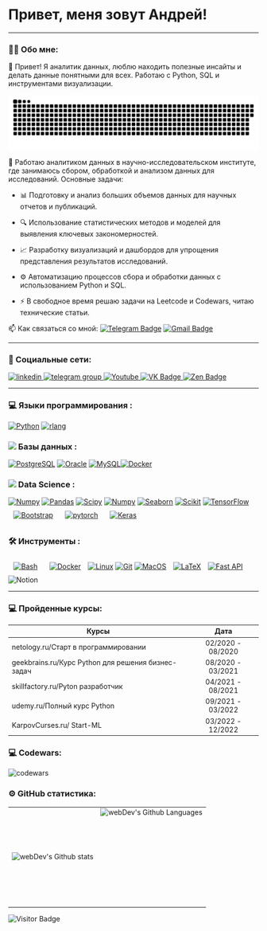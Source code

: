 
# Привет, меня зовут Андрей!

---

### :man_technologist: Обо мне:

👋 Привет! Я аналитик данных, люблю находить полезные инсайты и делать данные понятными для всех. Работаю с Python, SQL и инструментами визуализации.

<p align="center">
 <img width="600" src="github-snake.svg" alt="snake"/>
</p>


:telescope: Работаю аналитиком данных в научно-исследовательском институте, где занимаюсь сбором, обработкой и анализом данных для исследований. 
Основные задачи:
  
- 📊 Подготовку и анализ больших объемов данных для научных отчетов и публикаций.
  
- 🔍 Использование статистических методов и моделей для выявления ключевых закономерностей.
  
- 📈 Разработку визуализаций и дашбордов для упрощения представления результатов исследований.
  
- ⚙️ Автоматизацию процессов сбора и обработки данных с использованием Python и SQL.

- :zap: В свободное время решаю задачи на Leetcode и Codewars, читаю технические статьи.




:mailbox: Как связаться со мной: [![Telegram Badge](https://img.shields.io/badge/-chemechev_andrei-blue?style=flat&logo=Telegram&logoColor=white)](https://t.me/sombra4743) [![Gmail Badge](https://img.shields.io/badge/-Gmail-red?style=flat&logo=Gmail&logoColor=white)](mailto:alexeyf08@gmail.com)

---

### 🤝 Социальные сети:

  <div id="badges">
    <a href="https://www.linkedin.com/in/%D0%B0%D0%BB%D0%B5%D0%BA%D1%81%D0%B5%D0%B9-%D1%84%D0%B8%D0%BB%D0%B8%D0%BC%D0%BE%D0%BD%D0%BE%D0%B2-2a0b07257/" target="_blank">
      <img src="https://cdn-icons-png.flaticon.com/512/2504/2504799.png" width="40" height="40" alt="linkedin" />
    </a>
    <a href="https://t.me/tehnomaniak07" target="_blank">
      <img src="https://cdn-icons-png.flaticon.com/512/2111/2111646.png" width="40" height="40" alt="telegram group" />
    </a>
    <a href="https://www.youtube.com/channel/UCbORpXVw1JNc0JYFSUqLWXA" target="_blank">
      <img src="https://cdn-icons-png.flaticon.com/512/3670/3670147.png" width="40" height="40" alt="Youtube"/>
    </a>
    <a href="https://vk.com/f1ll_zzz" target="_blank">
      <img src="https://cdn-icons-png.flaticon.com/512/145/145813.png" width="40" height="40" alt="VK Badge"/>
    </a>
    <a href="https://dzen.ru/tehnomaniak" target="_blank">
      <img src="https://upload.wikimedia.org/wikipedia/commons/thumb/a/ab/Yandex_Zen_logo_icon.svg/1024px-Yandex_Zen_logo_icon.svg.png" width="40" height="40" alt="Zen Badge"/>
    </a>
  </div>

---

### 💻 Языки программирования :

<div>
<a href="https://www.python.org/" target="_blank" rel="noreferrer"><img src="https://raw.githubusercontent.com/danielcranney/readme-generator/main/public/icons/skills/python-colored.svg" width="36" height="36" alt="Python" /></a>
<a href="https://www.r-project.org/" target="_blank" rel="noreferrer"><img src="https://raw.githubusercontent.com/danielcranney/readme-generator/main/public/icons/skills/rlang-colored.svg" width="36" height="36" alt="rlang" /></a>
</div>


### <img src= "https://cdn.icon-icons.com/icons2/1494/PNG/512/database_102857.png" width="30px"> Базы данных :
 <div>
<a href="https://www.postgresql.org/" target="_blank" rel="noreferrer"><img src="https://raw.githubusercontent.com/danielcranney/readme-generator/main/public/icons/skills/postgresql-colored.svg" width="36" height="36" alt="PostgreSQL" /></a>
<a href="https://www.oracle.com/uk/index.html" target="_blank" rel="noreferrer"><img src="https://raw.githubusercontent.com/danielcranney/readme-generator/main/public/icons/skills/oracle-colored.svg" width="36" height="36" alt="Oracle" /></a>
<a href="https://www.mysql.com/" target="_blank" rel="noreferrer"><img src="https://raw.githubusercontent.com/danielcranney/readme-generator/main/public/icons/skills/mysql-colored.svg" width="36" height="36" alt="MySQL" /></a><a href="https://www.docker.com/" target="_blank" rel="noreferrer"><img src="https://raw.githubusercontent.com/danielcranney/readme-generator/main/public/icons/skills/docker-colored.svg" width="36" height="36" alt="Docker" /></a>
</div>

### <img src="https://cdn-icons-png.freepik.com/256/8649/8649635.png" width="30px"> Data Science :
<div> 
 <a href="https://numpy.org" target="_blank" rel="noreferrer"><img src="https://cdn.worldvectorlogo.com/logos/numpy-1.svg" alt="Numpy", height="50"></a>
 <a href="https://www.pandas.org/" target="_blank" rel="noreferrer"><img src="https://numfocus.org/wp-content/uploads/2016/07/pandas-logo-300.png" alt="Pandas", height="50"></a>
 <a href="https://scipy.org" target="_blank" rel="noreferrer"><img src="https://e7.pngegg.com/pngimages/665/534/png-clipart-scipy-numpy-python-scikit-learn-pip-others-miscellaneous-blue-thumbnail.png" alt="Scipy", height="50"></a>
  <a href="https://matplotlib.org" target="_blank" rel="noreferrer"><img src="https://icon.icepanel.io/Technology/svg/Matplotlib.svg" alt="Numpy", height="50"></a>
<a href="https://seaborn.org" target="_blank" rel="noreferrer"><img src="https://seeklogo.com/images/S/seaborn-logo-244EB2DEC5-seeklogo.com.png" alt="Seaborn", height="50"></a>
<a href="https://scikit-learn.org" target="_blank" rel="noreferrer"><img src="https://upload.wikimedia.org/wikipedia/commons/thumb/5/54/Scikit_learn_logo.svg/1552px-Scikit_learn_logo.svg.png?20180808061155" alt="Scikit", height="50"></a>
<a href="https://www.tensorflow.org/" target="_blank" rel="noreferrer"><img src="https://raw.githubusercontent.com/danielcranney/readme-generator/main/public/icons/skills/tensorflow-colored.svg" width="36" height="36" alt="TensorFlow" /></a>
 <a href="https://getbootstrap.com/docs/3.4/javascript/" target="_blank"><img style="margin: 10px" src="https://profilinator.rishav.dev/skills-assets/bootstrap-plain.svg" alt="Bootstrap" height="50" /></a> 
 <a href="https://pytorch.org/" target="_blank"><img style="margin: 10px" src="https://profilinator.rishav.dev/skills-assets/pytorch-icon.svg" alt="pytorch" height="50" /></a>  
 <a href="https://keras.io/" target="_blank"><img style="margin: 10px" src="https://profilinator.rishav.dev/skills-assets/keras.png" alt="Keras" height="50" /></a>  
 
 
</div>

### 🛠 Инструменты :
<div>
 <a href="https://www.gnu.org/software/bash/" target="_blank"><img style="margin: 10px" src="https://profilinator.rishav.dev/skills-assets/gnu_bash-icon.svg" alt="Bash" height="50" /></a>  
 <a href="https://www.docker.com/" target="_blank"><img style="margin: 10px" src="https://profilinator.rishav.dev/skills-assets/docker-original-wordmark.svg" alt="Docker" height="50" /></a> 
 <a href="https://www.linux.org" target="_blank" rel="noreferrer"><img src="https://raw.githubusercontent.com/danielcranney/readme-generator/main/public/icons/skills/linux-colored.svg" width="36" height="36" alt="Linux" /></a>
<a href="https://git-scm.com/" target="_blank" rel="noreferrer"><img src="https://raw.githubusercontent.com/danielcranney/readme-generator/main/public/icons/skills/git-colored.svg" width="36" height="36" alt="Git" /></a>
<a href="https://apple.com" target="_blank" rel="noreferrer"><img src="https://raw.githubusercontent.com/danielcranney/readme-generator/main/public/icons/skills/macos-colored.svg" width="36" height="36" alt="MacOS" /></a>
 <a href="https://www.latex-project.org/" target="_blank"><img style="margin: 10px" src="https://profilinator.rishav.dev/skills-assets/latex.png" alt="LaTeX" height="50" /></a> 
<a href="https://fastapi.tiangolo.com/" target="_blank" rel="noreferrer"><img src="https://raw.githubusercontent.com/danielcranney/readme-generator/main/public/icons/skills/fastapi-colored.svg" width="36" height="36" alt="Fast API" /></a>
<img src="https://upload.wikimedia.org/wikipedia/commons/e/e9/Notion-logo.svg" title="Notion" alt="Notion" width="40" height="40"/>&nbsp;
 
</div>


---

 ### 💻 Пройденные курсы:

| Курсы                                                           | Дата              |
| ----------------------------------------------------------------| :---------------: |
| netology.ru/Старт в программировании                            | 02/2020 - 08/2020 |
| geekbrains.ru/Курс Python для решения бизнес-задач              | 08/2020 - 03/2021 |
| skillfactory.ru/Pyton разработчик                               | 04/2021 - 08/2021 |
| udemy.ru/Полный курс Python                                     | 09/2021 - 03/2022 |
| KarpovCurses.ru/ Start-ML                                       | 03/2022 - 12/2022 |


### 💻 Codewars:

![codewars](https://www.codewars.com/users/Andrei-Che/badges/large)

### ⚙️ GitHub статистика:

<table>
  <tr>
    <td>
      <img align="left" src="http://github-readme-streak-stats.herokuapp.com?user=FilimonovAlexey&theme=dark&background=000000" alt="webDev's Github stats" />
    </td>
    <td>
      <img height="195px" align="right" alt="webDev's Github Languages" src="https://github-readme-stats-sigma-five.vercel.app/api/top-langs/?username=Andrei-Che&layout=compact&theme=vision-friendly-dark" />
    </td>
  </tr>
</table>

![Visitor Badge](https://visitor-badge.laobi.icu/badge?page_id=Andrei-Che)

